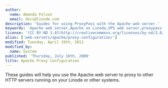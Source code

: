 ```yaml
---
author:
  name: Amanda Folson
  email: docs@linode.com
description: 'Guides for using ProxyPass with the Apache web server.'
keywords: 'Apache web server,Apache on Linode,VPS web server,proxypass,proxy'
license: '[CC BY-ND 3.0](http://creativecommons.org/licenses/by-nd/3.0/us/)'
alias: ['web-servers/apache/proxy-configuration/']
modified: Tuesday, April 19th, 2011
modified_by:
  name: System
published: 'Thursday, July 16th, 2009'
title: Apache Proxy Configuration
---
```


These guides will help you use the Apache web server to proxy to other HTTP servers running on your Linode or other systems.

